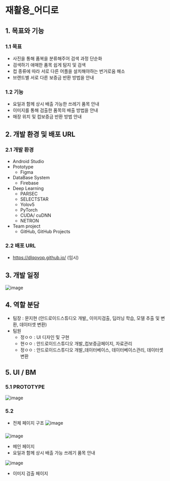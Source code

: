 # 재활용_어디로

## 1. 목표와 기능
### 1.1 목표
- 사진을 통해 품복을 분류해주어 검색 과정 단순화
- 검색하기 애매한 품목 쉽게 탐지 및 검색
- 컵 종류에 따라 서로 다른 어플을 설치해야하는 번거로움 해소
- 브랜드별 서로 다른 보증금 반환 방법을 안내

### 1.2 기능
- 요일과 함께 상시 배출 가능한 쓰레기 품목 안내
- 이미지를 통해 검출한 품목의 배출 방법을 안내
- 매장 위치 및 컵보증금 반환 방법 안내

## 2. 개발 환경 및 배포 URL
### 2.1 개발 환경
- Android Studio
- Prototype
  - Figma
- DataBase System
  - Firebase
- Deep Learning
  - PARSEC
  - SELECTSTAR
  - Yolov5
  - PyTorch
  - CUDA/ cuDNN
  - NETRON
- Team project
  - GitHub, GitHub Projects

### 2.2 배포 URL
- https://dlqovop.github.io/ (임시)

## 3. 개발 일정
![image](https://github.com/dLqovop/capstone/assets/126761271/26e31ebb-7ef8-4713-bdf2-ba0d7189169b)

## 4. 역할 분담
- 팀장 : 문지현 (안드로이드스튜디오 개발_ 이미지검출, 딥러닝 학습, 모델 추출 및 변환, 데이터셋 변환)
- 팀원
  - 정ㅇㅇ : UI 디자인 및 구현
  - 현ㅇㅇ : 안드로이드스튜디오 개발_컵보증금페이지, 자료관리
  - 정ㅇㅇ : 안드로이드스튜디오 개발_데이터베이스, 데이터베이스관리, 데이터셋 변환

## 5. UI / BM
### 5.1 PROTOTYPE
![image](https://github.com/dLqovop/capstone/assets/126761271/4c6d219e-5dd2-429b-9019-b1e30cee34e8)

### 5.2
- 전체 페이지 구조
![image](https://github.com/dLqovop/capstone/assets/126761271/1d25b07a-8825-4de3-977c-e9786fe26bed)

###   
![image](https://github.com/dLqovop/capstone/assets/126761271/37ece2ee-b115-40ee-a1a6-792733a7b809)
- 메인 페이지
- 요일과 함께 상시 배출 가능 쓰레기 품목 안내

![image](https://github.com/dLqovop/capstone/assets/126761271/be15dd8d-8898-4fa5-b4b8-7d86c50fb409)
- 이미지 검출 페이지


